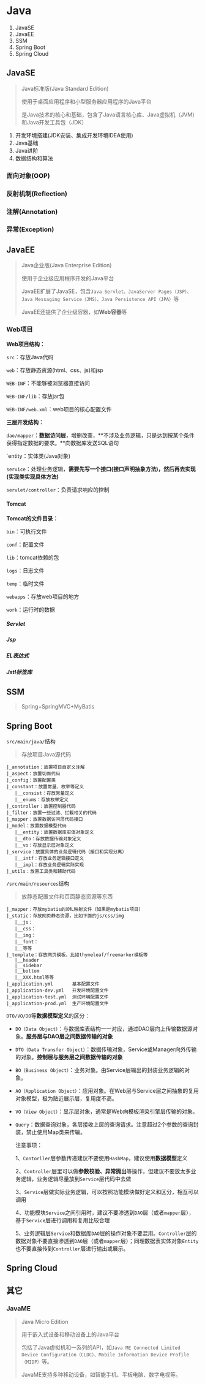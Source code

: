 # Java

1. JavaSE
2. JavaEE
3. SSM
4. Spring Boot
5. Spring Cloud

## JavaSE

> Java标准版(Java Standard Edition)
>
> 使用于桌面应用程序和小型服务器应用程序的Java平台
>
> 是Java技术的核心和基础，包含了Java语言核心库、Java虚拟机（JVM）和Java开发工具包（JDK）

1. 开发环境搭建(JDK安装、集成开发环境IDEA使用)
2. Java基础
3. Java进阶
4. 数据结构和算法

### 面向对象(OOP)

### 反射机制(Reflection)

### 注解(Annotation)

### 异常(Exception)

## JavaEE 

> Java企业版(Java Enterprise Edition)
>
> 使用于企业级应用程序开发的Java平台
>
> JavaEE扩展了JavaSE，包含`Java Servlet、JavaServer Pages（JSP）、Java Messaging Service（JMS）、Java Persistence API（JPA）`等
>
> JavaEE还提供了企业级容器，如**Web容器**等

### Web项目

**Web项目结构：**

`src`：存放Java代码

`web`：存放静态资源(html、css、js)和jsp

`WEB-INF`：不能够被浏览器直接访问

`WEB-INF/lib`：存放jar包

`WEB-INF/web.xml`：web项目的核心配置文件

**三层开发结构：**

`dao/mapper`：**数据访问层**，增删改查，**不涉及业务逻辑，只是达到按某个条件获得指定数据的要求。**向数据库发送SQL语句

`entity：实体类(Java对象)

`service`：处理业务逻辑，**需要先写一个接口(接口声明抽象方法)，然后再去实现(实现类实现具体方法)**

`servlet/controller`：负责请求响应的控制



#### Tomcat

**Tomcat的文件目录：**

`bin`：可执行文件 

`conf`：配置文件

`lib`：tomcat依赖的包

`logs`：日志文件

`temp`：临时文件

`webapps`：存放web项目的地方

`work`：运行时的数据

##### Servlet

##### Jsp

##### EL表达式

##### Jstl标签库

## SSM

> Spring+SpringMVC+MyBatis

## Spring Boot

`src/main/java/`结构

> 存放项目Java源代码

```text
|_annotation：放置项目自定义注解
|_aspect：放置切面代码
|_config：放置配置类
|_constant：放置常量、枚举等定义
   |__consist：存放常量定义
   |__enums：存放枚举定义
|_controller：放置控制器代码
|_filter：放置一些过滤、拦截相关的代码
|_mapper：放置数据访问层代码接口
|_model：放置数据模型代码
   |__entity：放置数据库实体对象定义
   |__dto：存放数据传输对象定义
   |__vo：存放显示层对象定义
|_service：放置具体的业务逻辑代码（接口和实现分离）
   |__intf：存放业务逻辑接口定义
   |__impl：存放业务逻辑实际实现
|_utils：放置工具类和辅助代码
```

`/src/main/resources`结构

> 放静态配置文件和页面静态资源等东西

```text
|_mapper：存放mybatis的XML映射文件（如果是mybatis项目）
|_static：存放网页静态资源，比如下面的js/css/img
   |__js：
   |__css：
   |__img：
   |__font：
   |__等等
|_template：存放网页模板，比如thymeleaf/freemarker模板等
   |__header
   |__sidebar
   |__bottom
   |__XXX.html等等
|_application.yml       基本配置文件
|_application-dev.yml   开发环境配置文件
|_application-test.yml  测试环境配置文件
|_application-prod.yml  生产环境配置文件
```

`DTO/VO/DO`等**数据模型定义**的区分：

- `DO（Data Object）`：与数据库表结构一一对应，通过DAO层向上传输数据源对象。**服务层与DAO层之间数据传输的对象**

- `DTO（Data Transfer Object）`：数据传输对象，Service或Manager向外传输的对象。**控制层与服务层之间数据传输的对象**

- `BO（Business Object）`：业务对象。由Service层输出的封装业务逻辑的对象。

- `AO（Application Object）`：应用对象。在Web层与Service层之间抽象的复用对象模型，极为贴近展示层，复用度不高。

- `VO（View Object）`：显示层对象，通常是Web向模板渲染引擎层传输的对象。

- `Query`：数据查询对象，各层接收上层的查询请求。注意超过2个参数的查询封装，禁止使用Map类来传输。

  

  注意事项：

  1、`Contorller`层参数传递建议不要使用`HashMap`，建议使用**数据模型**定义

  2、`Controller`层里可以做**参数校验、异常抛出**等操作，但建议不要放太多业务逻辑，业务逻辑尽量放到`Service`层代码中去做

  3、`Service`层做实际业务逻辑，可以按照功能模块做好定义和区分，相互可以调用

  4、功能模块`Service`之间引用时，建议不要渗透到`DAO`层（或者`mapper`层），基于`Service`层进行调用和复用比较合理

  5、业务逻辑层`Service`和数据库`DAO`层的操作对象不要混用。`Controller`层的数据对象不要直接渗透到`DAO`层（或者`mapper`层）；同理数据表实体对象`Entity`也不要直接传到`Controller`层进行输出或展示。

## Spring Cloud



## 其它

### JavaME

> Java Micro Edition
>
> 用于嵌入式设备和移动设备上的Java平台
>
> 包括了Java虚拟机和一系列的API，如`Java ME Connected Limited Device Configuration（CLDC）、Mobile Information Device Profile（MIDP）`等。
>
> JavaME支持多种移动设备，如智能手机、平板电脑、数字电视等。

